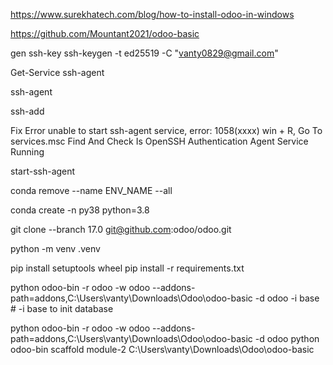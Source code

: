 https://www.surekhatech.com/blog/how-to-install-odoo-in-windows

https://github.com/Mountant2021/odoo-basic

gen ssh-key
ssh-keygen -t ed25519 -C "vanty0829@gmail.com" 


Get-Service ssh-agent

ssh-agent

ssh-add

Fix Error unable to start ssh-agent service, error: 1058(xxxx)
win + R, Go To services.msc
Find And Check Is OpenSSH Authentication Agent Service Running

start-ssh-agent

conda remove --name ENV_NAME --all

conda create -n py38 python=3.8

git clone --branch 17.0 git@github.com:odoo/odoo.git

python -m venv .venv

pip install setuptools wheel
pip install -r requirements.txt


python odoo-bin -r odoo -w odoo --addons-path=addons,C:\Users\vanty\Downloads\Odoo\odoo-basic -d odoo -i base # -i base to init database

python odoo-bin -r odoo -w odoo --addons-path=addons,C:\Users\vanty\Downloads\Odoo\odoo-basic -d odoo
python odoo-bin scaffold module-2 C:\Users\vanty\Downloads\Odoo\odoo-basic